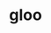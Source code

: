 ---
title: "gloo"
layout: cache
categories: [package, develop-2024-10-13]
meta: {"versions": ["2023-12-03"], "compilers": ["apple-clang@=15.0.0", "gcc@=11.4.0", "gcc@=13.2.0"], "oss": ["ubuntu22.04", "ubuntu24.04", "ventura"], "platforms": ["darwin", "linux"], "targets": ["aarch64", "neoverse_v1", "x86_64_v3"], "stacks": ["e4s", "e4s-neoverse_v1", "ml-darwin-aarch64-mps", "ml-linux-x86_64-cpu", "ml-linux-x86_64-cuda", "root"], "num_specs": 7, "num_specs_by_stack": {"ml-darwin-aarch64-mps": 1, "root": 7, "e4s-neoverse_v1": 2, "e4s": 2, "ml-linux-x86_64-cpu": 1, "ml-linux-x86_64-cuda": 1}}
spec_details: [{"hash": "y5mussyij4zzverd5u2xgl2uhgvcni7j", "compiler": "apple-clang@=15.0.0", "versions": ["2023-12-03"], "os": "ventura", "platform": "darwin", "target": "aarch64", "variants": ["build_system=cmake", "build_type=Release", "~cuda", "generator=ninja", "~ipo", "+libuv"], "stacks": ["ml-darwin-aarch64-mps", "root"], "size": "-", "tarball": "https://binaries.spack.io/develop-2024-10-13/build_cache/darwin-ventura-aarch64/apple-clang-15.0.0/gloo-2023-12-03/darwin-ventura-aarch64-apple-clang-15.0.0-gloo-2023-12-03-y5mussyij4zzverd5u2xgl2uhgvcni7j.spack"}, {"hash": "4rjl6ptx2jn5ozgenkzztavw2gktpyvf", "compiler": "gcc@=11.4.0", "versions": ["2023-12-03"], "os": "ubuntu22.04", "platform": "linux", "target": "neoverse_v1", "variants": ["build_system=cmake", "build_type=Release", "+cuda", "cuda_arch=none", "generator=ninja", "~ipo", "~libuv"], "stacks": ["root", "e4s-neoverse_v1"], "size": "-", "tarball": "https://binaries.spack.io/develop-2024-10-13/build_cache/linux-ubuntu22.04-neoverse_v1/gcc-11.4.0/gloo-2023-12-03/linux-ubuntu22.04-neoverse_v1-gcc-11.4.0-gloo-2023-12-03-4rjl6ptx2jn5ozgenkzztavw2gktpyvf.spack"}, {"hash": "w3atyq6p7fvftuvxlhuurz2qq7wtabet", "compiler": "gcc@=11.4.0", "versions": ["2023-12-03"], "os": "ubuntu22.04", "platform": "linux", "target": "neoverse_v1", "variants": ["build_system=cmake", "build_type=Release", "~cuda", "generator=ninja", "~ipo", "~libuv"], "stacks": ["root", "e4s-neoverse_v1"], "size": "-", "tarball": "https://binaries.spack.io/develop-2024-10-13/build_cache/linux-ubuntu22.04-neoverse_v1/gcc-11.4.0/gloo-2023-12-03/linux-ubuntu22.04-neoverse_v1-gcc-11.4.0-gloo-2023-12-03-w3atyq6p7fvftuvxlhuurz2qq7wtabet.spack"}, {"hash": "xb7owy24nhlzr4dcvvhzt356zevtdg3a", "compiler": "gcc@=11.4.0", "versions": ["2023-12-03"], "os": "ubuntu22.04", "platform": "linux", "target": "x86_64_v3", "variants": ["build_system=cmake", "build_type=Release", "+cuda", "cuda_arch=none", "generator=ninja", "~ipo", "~libuv"], "stacks": ["e4s", "root"], "size": "-", "tarball": "https://binaries.spack.io/develop-2024-10-13/build_cache/linux-ubuntu22.04-x86_64_v3/gcc-11.4.0/gloo-2023-12-03/linux-ubuntu22.04-x86_64_v3-gcc-11.4.0-gloo-2023-12-03-xb7owy24nhlzr4dcvvhzt356zevtdg3a.spack"}, {"hash": "a764nkjkjd7sgcisn35mvk6zti7joend", "compiler": "gcc@=11.4.0", "versions": ["2023-12-03"], "os": "ubuntu22.04", "platform": "linux", "target": "x86_64_v3", "variants": ["build_system=cmake", "build_type=Release", "~cuda", "generator=ninja", "~ipo", "~libuv"], "stacks": ["e4s", "root"], "size": "-", "tarball": "https://binaries.spack.io/develop-2024-10-13/build_cache/linux-ubuntu22.04-x86_64_v3/gcc-11.4.0/gloo-2023-12-03/linux-ubuntu22.04-x86_64_v3-gcc-11.4.0-gloo-2023-12-03-a764nkjkjd7sgcisn35mvk6zti7joend.spack"}, {"hash": "3rd546giupcwzyv57oclyquyqwxen5sa", "compiler": "gcc@=13.2.0", "versions": ["2023-12-03"], "os": "ubuntu24.04", "platform": "linux", "target": "x86_64_v3", "variants": ["build_system=cmake", "build_type=Release", "~cuda", "generator=ninja", "~ipo", "~libuv"], "stacks": ["root", "ml-linux-x86_64-cpu"], "size": "-", "tarball": "https://binaries.spack.io/develop-2024-10-13/build_cache/linux-ubuntu24.04-x86_64_v3/gcc-13.2.0/gloo-2023-12-03/linux-ubuntu24.04-x86_64_v3-gcc-13.2.0-gloo-2023-12-03-3rd546giupcwzyv57oclyquyqwxen5sa.spack"}, {"hash": "677wg6llksnpexi6kbezp5lyrc7kqn5a", "compiler": "gcc@=13.2.0", "versions": ["2023-12-03"], "os": "ubuntu24.04", "platform": "linux", "target": "x86_64_v3", "variants": ["build_system=cmake", "build_type=Release", "+cuda", "cuda_arch=80", "generator=ninja", "~ipo", "~libuv"], "stacks": ["root", "ml-linux-x86_64-cuda"], "size": "-", "tarball": "https://binaries.spack.io/develop-2024-10-13/build_cache/linux-ubuntu24.04-x86_64_v3/gcc-13.2.0/gloo-2023-12-03/linux-ubuntu24.04-x86_64_v3-gcc-13.2.0-gloo-2023-12-03-677wg6llksnpexi6kbezp5lyrc7kqn5a.spack"}]
---